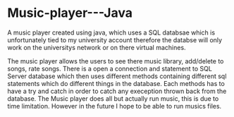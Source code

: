 Music-player---Java
===================
A music player created using java, which uses a SQL databsae which is unfortunately tied to my university account therefore the databse will only work on the universitys network or on there virtual machines.

The music player allows the users to see there music library, add/delete to songs, rate songs. There is a open a connection and statement to SQL Server database which then uses different methods containing different sql statements which do different things in the database. Each methods has to have a try and catch in order to catch any exeception thrown back from the database.
The Music player does all but actually run music, this is due to time limitation. However in the future I hope to be able to run musics files.
